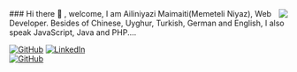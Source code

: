 
<img align="right" src="https://github-readme-stats.vercel.app/api?username=fkcailiniyazi&show_icons=true&icon_color=278ECF&text_color=718096&bg_color=f7f7f7&hide_title=true" />
### Hi there 👋 , welcome, I am Ailiniyazi Maimaiti(Memeteli Niyaz), Web Developer. Besides of Chinese, Uyghur, Turkish, German and English, I also speak JavaScript, Java and PHP....

<a href="https://github.com/fkcailiniyazi"><img src="https://img.shields.io/github/followers/fkcailiniyazi.svg?label=GitHub&style=social" alt="GitHub"></a>
<a href="https://www.linkedin.com/in/ailiniyazi-maimaiti-6b4382190/">
<img src="https://img.shields.io/badge/LinkedIn--_.svg?style=social&logo=linkedin" alt="LinkedIn"></a>	   
<a href="https://github.com/fkcailiniyazi"><img src="https://visitor-badge.glitch.me/badge?page_id=fkcailiniyazi" alt="GitHub"></a>







